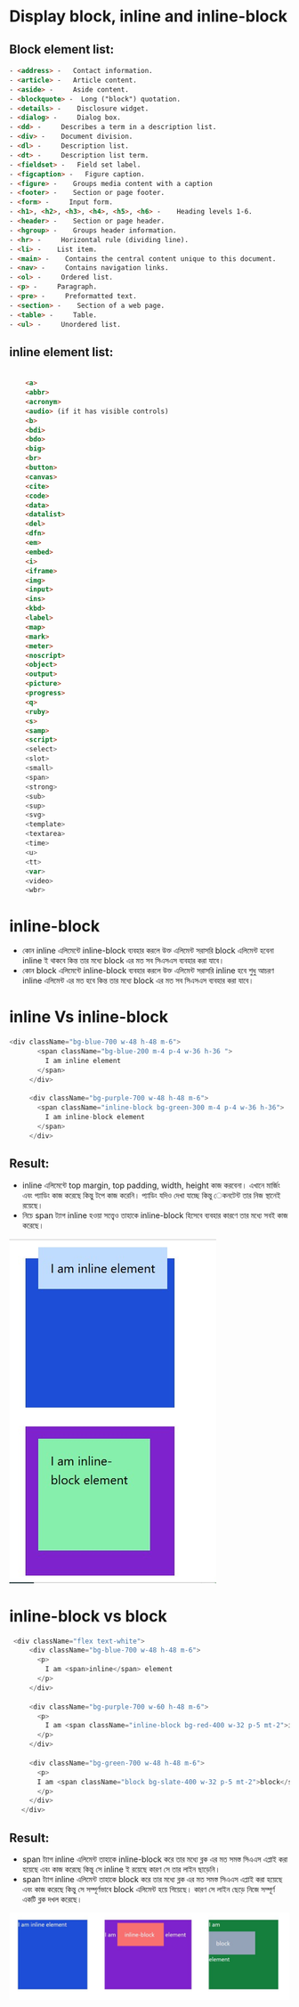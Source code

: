 # Display block, inline and inline-block

## Block element list:
```html
- <address> -   Contact information.
- <article> -   Article content.
- <aside> -     Aside content.
- <blockquote> -  Long ("block") quotation.
- <details> -    Disclosure widget.
- <dialog> -     Dialog box.
- <dd> -     Describes a term in a description list.
- <div> -    Document division.
- <dl> -     Description list.
- <dt> -     Description list term.
- <fieldset> -   Field set label.
- <figcaption> -   Figure caption.
- <figure> -    Groups media content with a caption 
- <footer> -    Section or page footer.
- <form> -     Input form.
- <h1>, <h2>, <h3>, <h4>, <h5>, <h6> -    Heading levels 1-6.
- <header> -    Section or page header.
- <hgroup> -    Groups header information.
- <hr> -     Horizontal rule (dividing line).
- <li> -    List item.
- <main> -    Contains the central content unique to this document.
- <nav> -     Contains navigation links.
- <ol> -     Ordered list.
- <p> -     Paragraph.
- <pre> -     Preformatted text.
- <section> -    Section of a web page.
- <table> -     Table.
- <ul> -     Unordered list.
```
## inline element list:
```html

    <a>
    <abbr>
    <acronym>
    <audio> (if it has visible controls)
    <b>
    <bdi>
    <bdo>
    <big>
    <br>
    <button>
    <canvas>
    <cite>
    <code>
    <data>
    <datalist>
    <del>
    <dfn>
    <em>
    <embed>
    <i>
    <iframe>
    <img>
    <input>
    <ins>
    <kbd>
    <label>
    <map>
    <mark>
    <meter>
    <noscript>
    <object>
    <output>
    <picture>
    <progress>
    <q>
    <ruby>
    <s>
    <samp>
    <script>
    <select>
    <slot>
    <small>
    <span>
    <strong>
    <sub>
    <sup>
    <svg>
    <template>
    <textarea>
    <time>
    <u>
    <tt>
    <var>
    <video>
    <wbr>
```
# inline-block
- কোন inline এলিমেন্টে inline-block ব্যবহার করলে উক্ত এলিমেন্ট সরাসরি block এলিমেন্ট হবেনা inline ই থাকবে কিন্ত তার মধ্যে block এর মত সব সিএসএস ব্যবহার করা যাবে। 
- কোন block এলিমেন্টে inline-block ব্যবহার করলে উক্ত এলিমেন্ট সরাসরি inline হবে শুধু আচরণ inline এলিমেন্ট এর মত হবে  কিন্ত তার মধ্যে block এর মত সব সিএসএস ব্যবহার করা যাবে। 
 # inline Vs inline-block
 ```js
 <div className="bg-blue-700 w-48 h-48 m-6">
        <span className="bg-blue-200 m-4 p-4 w-36 h-36 ">
          I am inline element
        </span>
      </div>

      <div className="bg-purple-700 w-48 h-48 m-6">
        <span className="inline-block bg-green-300 m-4 p-4 w-36 h-36">
          I am inline-block element
        </span>
      </div>
 ```
 ## Result:
 - inline এলিমেন্টে top margin, top padding, width, height কাজ করবেনা। এখানে মার্জিং এবং প্যাডিং কাজ করেছে কিন্তু টপে কাজ করেনি। প্যাডিং যদিও দেখা যাচ্ছে কিন্তু েকনটেন্ট তার নিজ স্থানেই রয়েছে। 
 - নিচে span ট্যাগ inline হওয়া সত্ত্বেও তাহাকে inline-block হিসেবে ব্যবহার কারণে তার মধ্যে সবই কাজ করেছে। 
 
 <img src='./images/inlineVs.jpg' />

 # inline-block vs block
 
 ```js
  <div className="flex text-white">
      <div className="bg-blue-700 w-48 h-48 m-6">
        <p>
          I am <span>inline</span> element
        </p>
      </div>

      <div className="bg-purple-700 w-60 h-48 m-6">
        <p>
          I am <span className="inline-block bg-red-400 w-32 p-5 mt-2">inline-block</span> element
        </p>
      </div>

      <div className="bg-green-700 w-48 h-48 m-6">
        <p>
        I am <span className="block bg-slate-400 w-32 p-5 mt-2">block</span> element
        </p>
      </div>
    </div>
 ```
 ## Result:
 - span ট্যাগ inline এলিমেন্ট তাহাকে inline-block করে তার মধ্যে ব্লক এর মত সমস্ত সিএএস এপ্লাই করা হয়েছে এবং কাজ করেছে কিন্তু সে inline ই রয়েছে কারণ সে তার লাইন ছাড়েনি। 
 -  span ট্যাগ inline এলিমেন্ট তাহাকে block করে তার মধ্যে ব্লক এর মত সমস্ত সিএএস এপ্লাই করা হয়েছে এবং কাজ করেছে কিন্তু সে সম্পূর্ণভাবে block এলিমেন্ট হয়ে গিয়েছে। কারণ সে লাইন ছেড়ে নিজে সম্পূর্ণ একটি ব্লক দখল করেছে।
 <img src='./images/blockVs.jpg' />